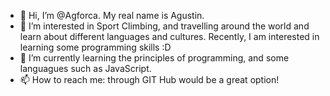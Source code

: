 - 👋 Hi, I’m @Agforca. My real name is Agustin.
- 👀 I’m interested in Sport Climbing, and travelling around the world and learn about different languages and cultures. Recently, I am interested in learning some programming skills :D
- 🌱 I’m currently learning the principles of programming, and some languagues such as JavaScript.
- 📫 How to reach me: through GIT Hub would be a great option!

<!---
Agforca/Agforca is a ✨ special ✨ repository because its `README.md` (this file) appears on your GitHub profile.
You can click the Preview link to take a look at your changes.
--->
